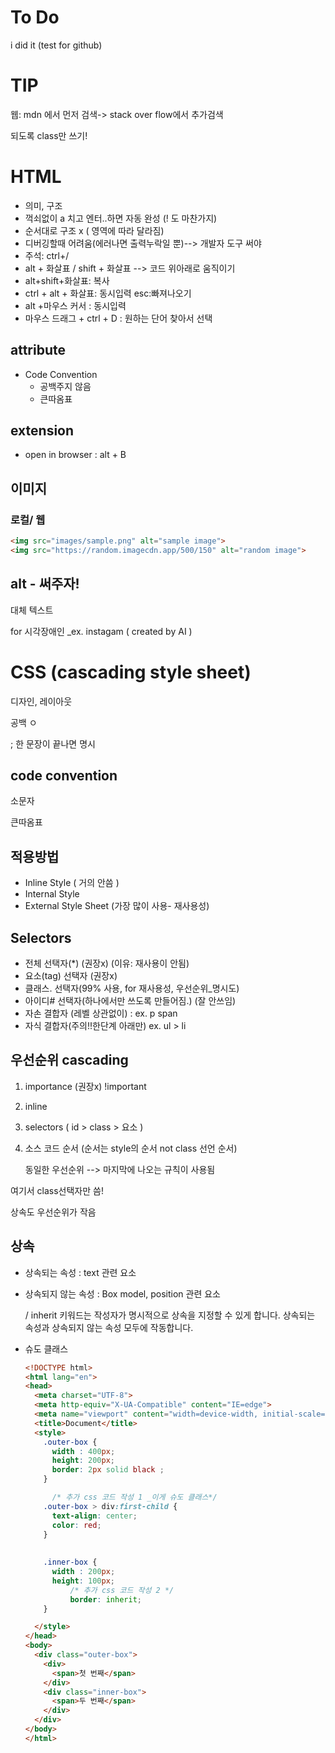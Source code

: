 # To Do

i did it (test for github)



# TIP

웹: mdn 에서 먼저 검색-> stack over flow에서 추가검색

되도록 class만 쓰기!

#  HTML

* 의미, 구조
* 꺽쇠없이 a 치고 엔터..하면 자동 완성 (! 도 마찬가지)
* 순서대로 구조 x ( 영역에 따라 달라짐)
* 디버깅할때 어려움(에러나면 출력누락일 뿐)--> 개발자 도구 써야
* 주석: ctrl+/
* alt + 화살표 / shift + 화살표 --> 코드 위아래로 움직이기
* alt+shift+화살표: 복사
* ctrl + alt + 화살표: 동시입력 esc:빠져나오기
* alt +마우스 커서 : 동시입력
* 마우스 드래그 + ctrl + D : 원하는 단어 찾아서 선택

## attribute

* Code Convention 
  - 공백주지 않음  <meta charset="UTF-8">
  - 큰따옴표



## extension

* open in browser : alt + B



## 이미지

### 로컬/ 웹

```html
<img src="images/sample.png" alt="sample image">
<img src="https://random.imagecdn.app/500/150" alt="random image">
```

## alt - 써주자!

대체 텍스트

for 시각장애인  _ex. instagam ( created by AI )





# CSS (cascading style sheet)

디자인, 레이아웃

 공백 ㅇ

; 한 문장이 끝나면 명시

## code convention

소문자

큰따옴표

## 적용방법

* Inline Style ( 거의 안씀 )
* Internal Style
* External Style Sheet (가장 많이 사용- 재사용성)

## Selectors

* 전체  선택자(*) (권장x) (이유: 재사용이 안됨)
* 요소(tag) 선택자 (권장x)
* 클래스. 선택자(99% 사용, for 재사용성, 우선순위_명시도)
* 아이디# 선택자(하나에서만 쓰도록 만들어짐.) (잘 안쓰임)
* 자손 결합자 (레벨 상관없이) :  ex. p span
* 자식 결합자(주의!!한단계 아래만)   ex. ul > li

## 우선순위 cascading

1. importance (권장x) !important

2. inline

3. selectors ( id > class > 요소 )

4. 소스 코드 순서 (순서는 style의 순서 not class 선언 순서) 

   동일한 우선순위 --> 마지막에 나오는 규칙이 사용됨

여기서 class선택자만 씀!

상속도 우선순위가 작음

## 상속

* 상속되는 속성 : text 관련 요소

* 상속되지 않는 속성 : Box model, position 관련 요소

  / inherit 키워드는 작성자가 명시적으로 상속을 지정할 수 있게 합니다. 상속되는 속성과 상속되지 않는 속성 모두에 작동합니다.

* 슈도 클래스

  ```html
  <!DOCTYPE html>
  <html lang="en">
  <head>
    <meta charset="UTF-8">
    <meta http-equiv="X-UA-Compatible" content="IE=edge">
    <meta name="viewport" content="width=device-width, initial-scale=1.0">
    <title>Document</title>
    <style>
      .outer-box {
        width : 400px;
        height: 200px;
        border: 2px solid black ;
      }
  
  		/* 추가 css 코드 작성 1 _이게 슈도 클래스*/
      .outer-box > div:first-child {   
        text-align: center;
        color: red;
      }
  		
      
      .inner-box {
        width : 200px;
        height: 100px;
  			/* 추가 css 코드 작성 2 */
  			border: inherit;
      }
  
    </style>
  </head>
  <body>
    <div class="outer-box">
      <div>
        <span>첫 번째</span>
      </div>
      <div class="inner-box">
        <span>두 번째</span>
      </div>
    </div>
  </body>
  </html>
  ```

  